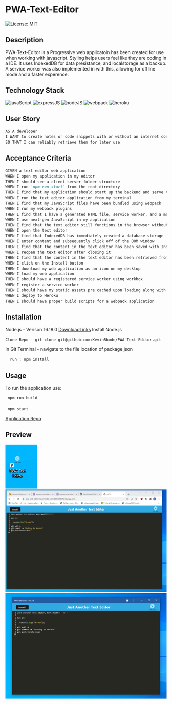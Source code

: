 # PWA-Text-Editor

[![License: MIT](https://img.shields.io/badge/License-MIT-yellow.svg)](https://choosealicense.com/licenses/mit/)
## Description
PWA-Text-Editor is a Progressive web applicatoin has been created for use when working with javascript. Styling helps users feel like they are coding in a IDE. It uses IndexedDB for data presistance, and localstorage as a backup. A service worker was also implemented in with this, allowing for offline mode and a faster experence.

  ## Technology Stack

  ![javaScript](https://img.shields.io/badge/-javascript-61DAFB?color=green&style=flat)
  ![expressJS](https://img.shields.io/badge/-express.js-61DAFB?color=red&style=flat)
  ![nodeJS](https://img.shields.io/badge/-node.js-61DAFB?color=teal&style=flat)
  ![webpack](https://img.shields.io/badge/-webpack-61DAFB?color=pink&style=flat)
  ![heroku](https://img.shields.io/badge/-heroku-61DAFB?color=purple&style=flat)

## User Story
```md
AS A developer
I WANT to create notes or code snippets with or without an internet connection
SO THAT I can reliably retrieve them for later use
```

## Acceptance Criteria 
```md
GIVEN a text editor web application  
WHEN I open my application in my editor  
THEN I should see a client server folder structure  
WHEN I run `npm run start` from the root directory  
THEN I find that my application should start up the backend and serve the client  
WHEN I run the text editor application from my terminal  
THEN I find that my JavaScript files have been bundled using webpack  
WHEN I run my webpack plugins  
THEN I find that I have a generated HTML file, service worker, and a manifest file  
WHEN I use next-gen JavaScript in my application  
THEN I find that the text editor still functions in the browser without errors  
WHEN I open the text editor  
THEN I find that IndexedDB has immediately created a database storage  
WHEN I enter content and subsequently click off of the DOM window  
THEN I find that the content in the text editor has been saved with IndexedDB  
WHEN I reopen the text editor after closing it  
THEN I find that the content in the text editor has been retrieved from our IndexedDB  
WHEN I click on the Install button  
THEN I download my web application as an icon on my desktop  
WHEN I load my web application  
THEN I should have a registered service worker using workbox  
WHEN I register a service worker  
THEN I should have my static assets pre cached upon loading along with subsequent pages and static assets  
WHEN I deploy to Heroku  
THEN I should have proper build scripts for a webpack application  
```


## Installation

Node.js - Verison 16.18.0
  [DownloadLinks](https://nodejs.org/download/release/v16.18.0/)
  Install Node.js
  ```md
Clone Repo - git clone git@github.com:KevinRhode/PWA-Text-Editor.git
  ```
In Git Terminal - navigate to the file location of package.json  
```md
  run : npm install
```
## Usage

To run the application use:

```md
 npm run build

 npm start
```

[Application Repo](https://github.com/KevinRhode/PWA-Text-Editor)

## Preview

![Desktop Shortcut](client/src/images/shortcut.PNG)
![Using with Browser](client/src/images/browser.PNG)
![Using native](client/src/images/native.PNG)
